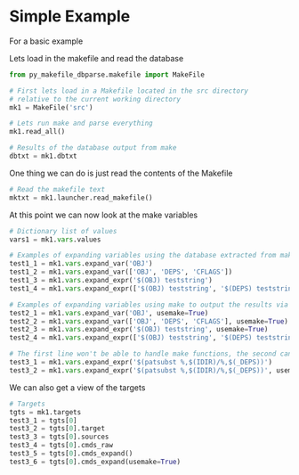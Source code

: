 # Simple Example

For a basic example

Lets load in the makefile and read the database
```python
from py_makefile_dbparse.makefile import MakeFile

# First lets load in a Makefile located in the src directory
# relative to the current working directory
mk1 = MakeFile('src')

# Lets run make and parse everything
mk1.read_all()

# Results of the database output from make
dbtxt = mk1.dbtxt
```

One thing we can do is just read the contents of the Makefile
```python
# Read the makefile text
mktxt = mk1.launcher.read_makefile()
```

At this point we can now look at the make variables
```python
# Dictionary list of values
vars1 = mk1.vars.values

# Examples of expanding variables using the database extracted from make in memory
test1_1 = mk1.vars.expand_var('OBJ')
test1_2 = mk1.vars.expand_var(['OBJ', 'DEPS', 'CFLAGS'])
test1_3 = mk1.vars.expand_expr('$(OBJ) teststring')
test1_4 = mk1.vars.expand_expr(['$(OBJ) teststring', '$(DEPS) teststring2'])

# Examples of expanding variables using make to output the results via an info target
test2_1 = mk1.vars.expand_var('OBJ', usemake=True)
test2_2 = mk1.vars.expand_var(['OBJ', 'DEPS', 'CFLAGS'], usemake=True)
test2_3 = mk1.vars.expand_expr('$(OBJ) teststring', usemake=True)
test2_4 = mk1.vars.expand_expr(['$(OBJ) teststring', '$(DEPS) teststring2'], usemake=True)

# The first line won't be able to handle make functions, the second can but is slower
test3_1 = mk1.vars.expand_expr('$(patsubst %,$(IDIR)/%,$(_DEPS))')
test3_2 = mk1.vars.expand_expr('$(patsubst %,$(IDIR)/%,$(_DEPS))', usemake=True)
```

We can also get a view of the targets
```python
# Targets
tgts = mk1.targets
test3_1 = tgts[0]
test3_2 = tgts[0].target
test3_3 = tgts[0].sources
test3_4 = tgts[0].cmds_raw
test3_5 = tgts[0].cmds_expand()
test3_6 = tgts[0].cmds_expand(usemake=True)
```
